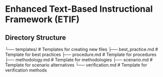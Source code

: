 # Enhanced Text-Based Instructional Framework (ETIF)
## Directory Structure
└── templates/                 # Templates for creating new files
    ├── best_practice.md       # Template for best practices
    ├── procedure.md           # Template for procedures
    ├── methodology.md         # Template for methodologies
    ├── scenario.md            # Template for scenario alternatives
    └── verification.md        # Template for verification methods